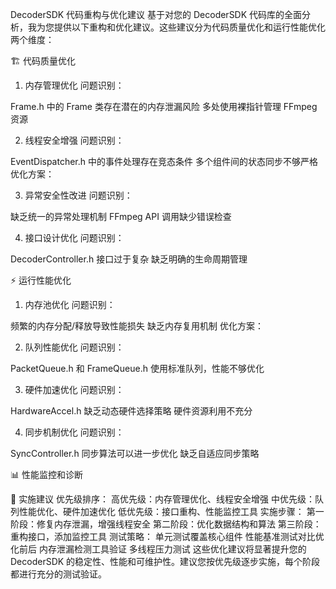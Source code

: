 DecoderSDK 代码重构与优化建议
基于对您的 DecoderSDK 代码库的全面分析，我为您提供以下重构和优化建议。这些建议分为代码质量优化和运行性能优化两个维度：

🏗️ 代码质量优化
1. 内存管理优化
问题识别：

Frame.h 中的 Frame 类存在潜在的内存泄漏风险
多处使用裸指针管理 FFmpeg 资源

2. 线程安全增强
问题识别：

EventDispatcher.h 中的事件处理存在竞态条件
多个组件间的状态同步不够严格
优化方案：

3. 异常安全性改进
问题识别：

缺乏统一的异常处理机制
FFmpeg API 调用缺少错误检查

4. 接口设计优化
问题识别：

DecoderController.h 接口过于复杂
缺乏明确的生命周期管理

⚡ 运行性能优化
1. 内存池优化
问题识别：

频繁的内存分配/释放导致性能损失
缺乏内存复用机制
优化方案：

2. 队列性能优化
问题识别：

PacketQueue.h 和 FrameQueue.h 使用标准队列，性能不够优化

3. 硬件加速优化
问题识别：

HardwareAccel.h 缺乏动态硬件选择策略
硬件资源利用不充分

4. 同步机制优化
问题识别：

SyncController.h 同步算法可以进一步优化
缺乏自适应同步策略

📊 性能监控和诊断

🔧 实施建议
优先级排序：
高优先级：内存管理优化、线程安全增强
中优先级：队列性能优化、硬件加速优化
低优先级：接口重构、性能监控工具
实施步骤：
第一阶段：修复内存泄漏，增强线程安全
第二阶段：优化数据结构和算法
第三阶段：重构接口，添加监控工具
测试策略：
单元测试覆盖核心组件
性能基准测试对比优化前后
内存泄漏检测工具验证
多线程压力测试
这些优化建议将显著提升您的 DecoderSDK 的稳定性、性能和可维护性。建议您按优先级逐步实施，每个阶段都进行充分的测试验证。